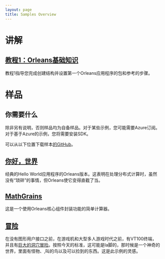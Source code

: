 ```yaml
---
layout: page
title: Samples Overview
---
```


# 讲解

## [教程1：Orleans基础知识](tutorial_1.md)

教程1指导您完成创建结构并设置第一个Orleans应用程序的包和参考的步骤。

# 样品

## 你需要什么

除非另有说明，否则样品均为自备样品。对于某些示例，您可能需要Azure订阅。对于基于Azure的示例，您将需要安装SDK。

可以从以下位置下载样本[的GitHub](https://github.com/dotnet/orleans/tree/master/Samples)。

## [你好，世界](overview_helloworld.md)

经典的Hello World应用程序的Orleans版本。这表明在处理分布式计算时，虽然没有“琐碎”的事情，但Orleans使它变得直截了当。

## [MathGrains](MathGrains.md)

这是一个使用Orleans核心组件封装功能的简单计算器。

## [冒险](Adventure.md)

在没有图形用户接口之前，在游戏机和大型多人游戏时代之前，有VT100终端，并且有[巨大的洞穴冒险](http://en.wikipedia.org/wiki/Colossal_Cave_Adventure)。按照今天的标准，这可能是la脚的，那时候是一个神奇的世界，里面有怪物、,叫的鸟以及可以捡到的东西。这是此示例的灵感。
